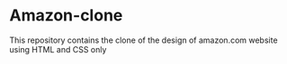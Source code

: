 # Amazon-clone
This repository contains the clone of the design of amazon.com website using HTML and CSS only 
